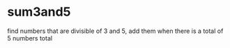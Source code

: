 # sum3and5
find numbers that are divisible of 3 and 5, add them when there is a total of 5 numbers total
